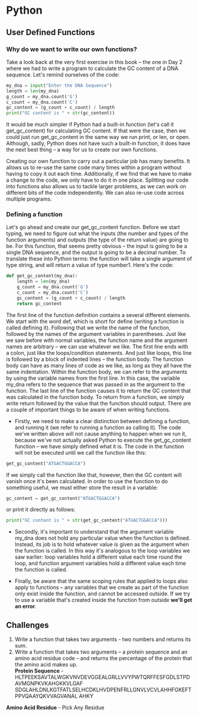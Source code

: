 # Python

## User Defined Functions

### Why do we want to write our own functions?

Take a look back at the very first exercise in this book – the one in Day 2 where we had to write a program to calculate the GC content of a DNA sequence. Let's remind ourselves of the code:

```python
my_dna = input("Enter the DNA Sequence")
length = len(my_dna)
g_count = my_dna.count('G')
c_count = my_dna.count('C')
gc_content = (g_count + c_count) / length
print("GC content is " + str(gc_content))
```

It would be much simpler if Python had a built-in function (let's call it get_gc_content) for calculating GC content. If that were the case, then we could just run get_gc_content in the same way we run print, or len, or open. Although, sadly, Python does not have such a built-in function, it does have the next best thing – a way for us to create our own functions.

Creating our own function to carry out a particular job has many benefits. It allows us to re-use the same code many times within a program without having to copy it out each time. Additionally, if we find that we have to make a change to the code, we only have to do it in one place. Splitting our code into functions also allows us to tackle larger problems, as we can work on different bits of the code independently. We can also re-use code across multiple programs.

### Defining a function

Let's go ahead and create our get_gc_content function. Before we start typing, we need to figure out what the inputs (the number and types of the function arguments) and outputs (the type of the return value) are going to be. For this function, that seems pretty obvious – the input is going to be a single DNA sequence, and the output is going to be a decimal number. To translate these into Python terms: the function will take a single argument of type string, and will return a value of type number1. Here's the code:

```python
def get_gc_content(my_dna):
    length = len(my_dna)
    g_count = my_dna.count('G')
    c_count = my_dna.count('C')
    gc_content = (g_count + c_count) / length
    return gc_content
```

The first line of the function definition contains a several different elements. We start with the word def, which is short for define (writing a function is called defining it). Following that we write the name of the function, followed by the names of the argument variables in parentheses. Just like we saw before with normal variables, the function name and the argument names are arbitrary – we can use whatever we like.
The first line ends with a colon, just like the loops/condition statements. And just like loops, this line is followed by a block of indented lines – the function body. The function body can have as many lines of code as we like, as long as they all have the same indentation. Within the function body, we can refer to the arguments by using the variable names from the first line. In this case, the variable my_dna refers to the sequence that was passed in as the argument to the function.
The last line of the function causes it to return the GC content that was calculated in the function body. To return from a function, we simply write return followed by the value that the function should output.
There are a couple of important things to be aware of when writing functions.  
- Firstly, we need to make a clear distinction between defining a function, and running it (we refer to running a function as calling it). The code we've written above will not cause anything to happen when we run it, because we've not actually asked Python to execute the get_gc_content function – we have simply defined what it is. The code in the function will not be executed until we call the function like this:

```python
get_gc_content("ATGACTGGACCA")
```
If we simply call the function like that, however, then the GC content will vanish once it's been calculated. In order to use the function to do something useful, we must either store the result in a variable:

```python
gc_content = get_gc_content("ATGACTGGACCA")
```
or print it directly as follows:

```python
print("GC content is " + str(get_gc_content("ATGACTGGACCA")))
```

- Secondly, it's important to understand that the argument variable my_dna does not hold any particular value when the function is defined. Instead, its job is to hold whatever value is given as the argument when the function is called. In this way it's analogous to the loop variables we saw earlier: loop variables hold a different value each time round the loop, and function argument variables hold a different value each time the function is called.

- Finally, be aware that the same scoping rules that applied to loops also apply to functions – any variables that we create as part of the function only exist inside the function, and cannot be accessed outside. If we try to use a variable that's created inside the function from outside **we'll get an error**.

## Challenges

1. Write a function that takes two arguments - two numbers and returns its sum.  
2. Write a function that takes two arguments – a protein sequence and an amino acid residue code – and returns the percentage of the protein that the amino acid makes up.  
**Protein Sequence** - HLTPEEKSAVTALWGKVNVDEVGGEALGRLLVVYPWTQRFFESFGDLSTPDAVMGNPKVKAHGKKVLGAF
SDGLAHLDNLKGTFATLSELHCDKLHVDPENFRLLGNVLVCVLAHHFGKEFTPPVQAAYQKVVAGVANAL
AHKY  

**Amino Acid Residue** - Pick Any Residue
